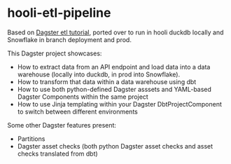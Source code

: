 # hooli-etl-pipeline

Based on [Dagster etl tutorial](https://main.archive.dagster-docs.io/etl-pipeline-tutorial/add-a-resource), ported over to run in hooli duckdb locally and Snowflake in branch deployment and prod.

This Dagster project showcases:

* How to extract data from an API endpoint and load data into a data warehouse (locally into duckdb, in prod into Snowflake).
* How to transform that data within a data warehouse using dbt 
* How to use both python-defined Dagster asssets and YAML-based Dagster Components within the same project
* How to use Jinja templating within your Dagster DbtProjectComponent to switch between different environments


Some other Dagster features present:

* Partitions
* Dagster asset checks (both python Dagster asset checks and asset checks translated from dbt)
